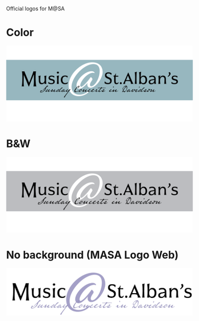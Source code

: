 Official logos for M@SA

# Color
![Logo](https://github.com/musicatstalbans/assets/blob/master/logos/New%20Logo%20Transitional%20Color%20copy.jpg)

# B&W
![Logo](https://github.com/musicatstalbans/assets/blob/master/logos/M%40SA%20Logo%20Transitional%20B-W.png)

# No background (MASA Logo Web)
![Logo](https://github.com/musicatstalbans/assets/blob/master/logos/MASA%20Logo%20Web.png)
